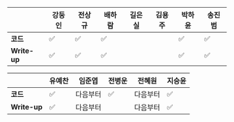 |              | 강둥인             | 전상규             | 배하람             | 길은실 | 김용주 | 박하윤             | 송진범             |
| ------------ | ------------------ | ------------------ | ------------------ | ------ | ------ | ------------------ | ------------------ |
| **코드**     | :white_check_mark: | :white_check_mark: | :white_check_mark: |        |        | :white_check_mark: | :white_check_mark: |
| **Write-up** | :white_check_mark: | :white_check_mark: | :white_check_mark: |        |        | :white_check_mark: | :white_check_mark: |

|              | 유예찬             | 임준엽   | 전병운             | 전혜원   | 지승윤             |
| ------------ | ------------------ | -------- | ------------------ | -------- | ------------------ |
| **코드**     | :white_check_mark: | 다음부터 | :white_check_mark: | 다음부터 | :white_check_mark: |
| **Write-up** | :white_check_mark: | 다음부터 |                    | 다음부터 | :white_check_mark: |

